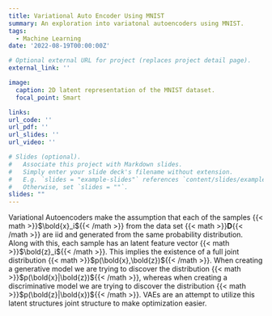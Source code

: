 ```yaml
---
title: Variational Auto Encoder Using MNIST
summary: An exploration into variatonal autoencoders using MNIST. 
tags:
  - Machine Learning
date: '2022-08-19T00:00:00Z'

# Optional external URL for project (replaces project detail page).
external_link: ''

image:
  caption: 2D latent representation of the MNIST dataset. 
  focal_point: Smart

links:
url_code: ''
url_pdf: ''
url_slides: ''
url_video: ''

# Slides (optional).
#   Associate this project with Markdown slides.
#   Simply enter your slide deck's filename without extension.
#   E.g. `slides = "example-slides"` references `content/slides/example-slides.md`.
#   Otherwise, set `slides = ""`.
slides: ""
---
```


Variational Autoencoders make the assumption that each of the samples {{< math >}}$\bold{x}_i${{< /math >}} from the data set {{< math >}}$\mathbf{D}${{< /math >}} are iid and generated from the same probability distribution. Along with this, each sample has an latent feature vector {{< math >}}$\bold{z}_i${{< /math >}}. This implies the existence of a full joint distribution {{< math >}}$p(\bold{x},\bold{z})${{< /math >}}. When creating a generative model we are trying to discover the distribution {{< math >}}$p(\bold{x}|\bold{z})${{< /math >}}, whereas when creating a discriminative model we are trying to discover the distribution {{< math >}}$p(\bold{z}|\bold{x})${{< /math >}}. VAEs are an attempt to utilize this latent structures joint structure to make optimization easier. 
